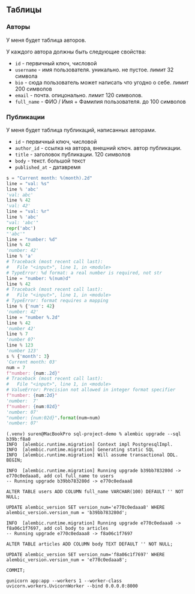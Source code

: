 
## Таблицы

### Авторы
У меня будет таблица авторов.

У каждого автора должны быть следующие свойства:
- `id` - первичный ключ, числовой
- `username` - имя пользователя. уникально. не пустое. лимит 32 символа
- `bio` - сюда пользователь может написать что угодно о себе. лимит 200 символов
- `email` - почта. опицонально. лимит 120 символов.
- `full_name` - ФИО / Имя + Фамилия пользователя. до 100 символов

### Публикации
У меня будет таблица публикаций, написанных авторами.
- `id` - первичный ключ, числовой
- `author_id` - ссылка на автора, внешний ключ. автор публикации.
- `title` - заголовок публикации. 120 символов
- `body` - текст. большой текст
- `published_at` - датавремя



```python
s = "Current month: %(month).2d"
line = "val: %s"
line % 'abc'
'val: abc'
line % 42
'val: 42'
line = "val: %r"
line % 'abc'
"val: 'abc'"
repr('abc')
"'abc'"
line = "number: %d"
line % 42
'number: 42'
line % 'a'
# Traceback (most recent call last):
#   File "<input>", line 1, in <module>
# TypeError: %d format: a real number is required, not str
line = "number: %(num)d"
line % 42
# Traceback (most recent call last):
#   File "<input>", line 1, in <module>
# TypeError: format requires a mapping
line % {'num': 42}
'number: 42'
line = "number %.2d"
line % 42
'number 42'
line % 7
'number 07'
line % 123
'number 123'
s % {'month': 3}
'Current month: 03'
num = 7
f"number: {num:.2d}"
# Traceback (most recent call last):
#   File "<input>", line 1, in <module>
# ValueError: Precision not allowed in integer format specifier
f"number: {num:2d}"
'number:  7'
f"number: {num:02d}"
'number: 07'
"number: {num:02d}".format(num=num)
'number: 07'

```


```shell
(.venv) suren@MacBookPro sql-project-demo % alembic upgrade --sql b39b:f8a0                              
INFO  [alembic.runtime.migration] Context impl PostgresqlImpl.
INFO  [alembic.runtime.migration] Generating static SQL
INFO  [alembic.runtime.migration] Will assume transactional DDL.
BEGIN;

INFO  [alembic.runtime.migration] Running upgrade b39bb783280d -> e770c0edaaa8, add col full_name to users
-- Running upgrade b39bb783280d -> e770c0edaaa8

ALTER TABLE users ADD COLUMN full_name VARCHAR(100) DEFAULT '' NOT NULL;

UPDATE alembic_version SET version_num='e770c0edaaa8' WHERE alembic_version.version_num = 'b39bb783280d';

INFO  [alembic.runtime.migration] Running upgrade e770c0edaaa8 -> f8a06c1f7697, add col body to articles
-- Running upgrade e770c0edaaa8 -> f8a06c1f7697

ALTER TABLE articles ADD COLUMN body TEXT DEFAULT '' NOT NULL;

UPDATE alembic_version SET version_num='f8a06c1f7697' WHERE alembic_version.version_num = 'e770c0edaaa8';

COMMIT;

```

```shell
gunicorn app:app --workers 1 --worker-class uvicorn.workers.UvicornWorker --bind 0.0.0.0:8000
```
